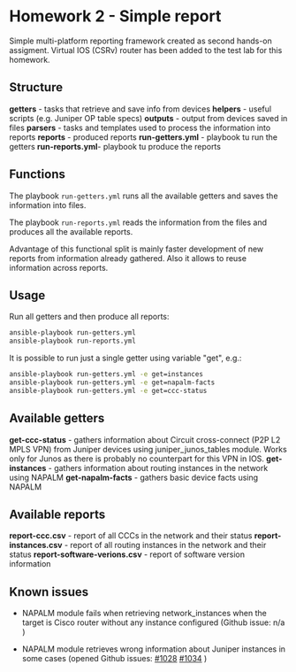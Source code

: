 # Homework 2 - Simple report

Simple multi-platform reporting framework created as second hands-on assigment. Virtual IOS (CSRv) router has been added to the test lab for this homework.

## Structure


**getters** - tasks that retrieve and save info from devices
**helpers** - useful scripts (e.g. Juniper OP table specs)
**outputs** - output from devices saved in files
**parsers** - tasks and templates used to process the information into reports
**reports** - produced reports
**run-getters.yml** - playbook tu run the getters
**run-reports.yml**- playbook tu produce the reports

## Functions

The playbook `run-getters.yml` runs all the available getters and saves the information into files.

The playbook `run-reports.yml` reads the information from the files and produces all the available reports.

Advantage of this functional split is mainly faster development of new reports from information already gathered. Also it allows to reuse information across reports.

## Usage

Run all getters and then produce all reports:
```bash
ansible-playbook run-getters.yml
ansible-playbook run-reports.yml
```

It is possible to run just a single getter using variable "get", e.g.:
```bash
ansible-playbook run-getters.yml -e get=instances
ansible-playbook run-getters.yml -e get=napalm-facts
ansible-playbook run-getters.yml -e get=ccc-status
```

## Available getters

**get-ccc-status** - gathers information about Circuit cross-connect (P2P L2 MPLS VPN) from Juniper devices using juniper_junos_tables module. Works only for Junos as there is probably no counterpart for this VPN in IOS.
**get-instances** - gathers information about routing instances in the network using NAPALM
**get-napalm-facts** - gathers basic device facts using NAPALM

## Available reports

**report-ccc.csv** - report of all CCCs in the network and their status
**report-instances.csv** - report of all routing instances in the network and their status
**report-software-verions.csv** - report of software version information

## Known issues

* NAPALM module fails when retrieving network_instances when the target is Cisco router without any instance configured (Github issue: n/a )

* NAPALM module retrieves wrong information about Juniper instances in some cases (opened Github issues: [#1028](https://github.com/napalm-automation/napalm/issues/) [#1034](https://github.com/napalm-automation/napalm/issues/1034) )
